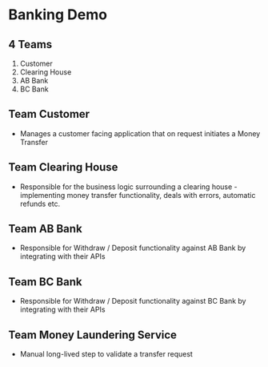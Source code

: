 # Banking Demo

## 4 Teams

1. Customer
2. Clearing House
3. AB Bank
4. BC Bank

## Team Customer

* Manages a customer facing application that on request initiates a Money Transfer

## Team Clearing House

* Responsible for the business logic surrounding a clearing house - implementing money transfer functionality, deals with errors, automatic refunds etc.

## Team AB Bank

* Responsible for Withdraw / Deposit functionality against AB Bank by integrating with their APIs

## Team BC Bank

* Responsible for Withdraw / Deposit functionality against BC Bank by integrating with their APIs

## Team Money Laundering Service

* Manual long-lived step to validate a transfer request